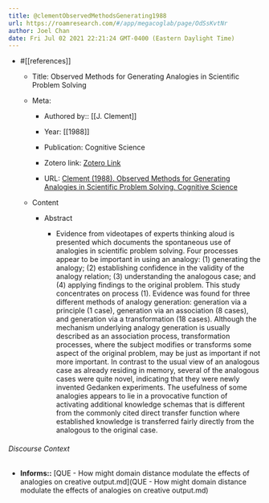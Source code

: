 ```yaml
---
title: @clementObservedMethodsGenerating1988
url: https://roamresearch.com/#/app/megacoglab/page/OdSsKvtNr
author: Joel Chan
date: Fri Jul 02 2021 22:21:24 GMT-0400 (Eastern Daylight Time)
---
```


- #[[references]]

    - Title: Observed Methods for Generating Analogies in Scientific Problem Solving

    - Meta:

        - Authored by:: [[J. Clement]]

        - Year: [[1988]]

        - Publication: Cognitive Science

        - Zotero link: [Zotero Link](zotero://select/items/1_STKBZRJD)

        - URL: [Clement (1988). Observed Methods for Generating Analogies in Scientific Problem Solving. Cognitive Science](undefined)

    - Content

        - Abstract

            - Evidence from videotapes of experts thinking aloud is presented which documents the spontaneous use of analogies in scientific problem solving. Four processes appear to be important in using an analogy: (1) generating the analogy; (2) establishing confidence in the validity of the analogy relation; (3) understanding the analogous case; and (4) applying findings to the original problem. This study concentrates on process (1). Evidence was found for three different methods of analogy generation: generation via a principle (1 case), generation via an association (8 cases), and generation via a transformation (18 cases). Although the mechanism underlying analogy generation is usually described as an association process, transformation processes, where the subject modifies or transforms some aspect of the original problem, may be just as important if not more important. In contrast to the usual view of an analogous case as already residing in memory, several of the analogous cases were quite novel, indicating that they were newly invented Gedanken experiments. The usefulness of some analogies appears to lie in a provocative function of activating additional knowledge schemas that is different from the commonly cited direct transfer function where established knowledge is transferred fairly directly from the analogous to the original case.

###### Discourse Context

- **Informs::** [QUE - How might domain distance modulate the effects of analogies on creative output.md](QUE - How might domain distance modulate the effects of analogies on creative output.md)
